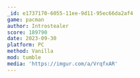 ```yaml
---
_id: e1737170-6055-11ee-9d11-95ec66da2af4
game: pacman
author: Introstealer
score: 189790
date: 2023-09-30
platform: PC
method: Vanilla
mod: tumble
media: 'https://imgur.com/a/VrqfxAR'
---
```



